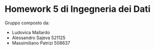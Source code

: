 # Homework 5 di Ingegneria dei Dati

Gruppo composto da:
- Ludovica Mallardo
- Alessandro Sajeva 521125
- Massimiliano Patrizi 508637
